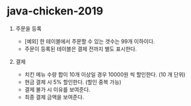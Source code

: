 # java-chicken-2019  
1. 주문을 등록  
    - [예외] 한 테이블에서 주문할 수 있는 갯수는 99개 이하이다.
    - 주문이 등록된 테이블은 결제 전까지 별도 표시한다.
    
2. 결제
    - 치킨 메뉴 수량 합이 10개 이상일 경우 10000원 씩 할인한다. (10 개 단위)
    - 현금 결제 시 5% 할인한다. (할인 중복 가능)
    - 결제 불가 시 이유를 보여준다.
    - 최종 결제 금액을 보여준다. 